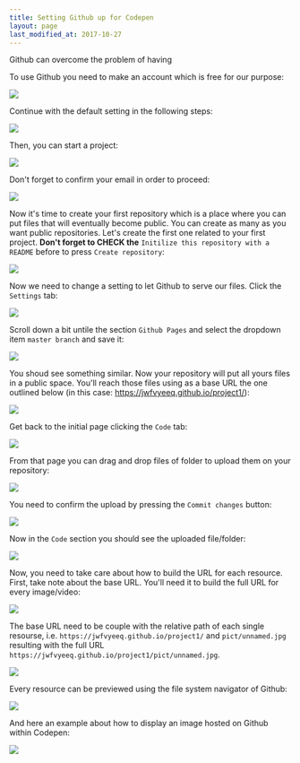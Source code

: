 ```yaml
---
title: Setting Github up for Codepen
layout: page
last_modified_at: 2017-10-27
---
```


Github can overcome the problem of having 

To use Github you need to make an account which is free for our purpose:

![](../setup-github-codepen-img/01.jpg)

Continue with the default setting in the following steps:

![](../setup-github-codepen-img/02.jpg)

Then, you can start a project:

![](../setup-github-codepen-img/03.jpg)

Don't forget to confirm your email in order to proceed: 

![](../setup-github-codepen-img/04.jpg)

Now it's time to create your first repository which is a place where you can put files that will eventually become public. You can create as many as you want public repositories. Let's create the first one related to your first project. **Don't forget to CHECK the** `Initilize this repository with a README` before to press `Create repository`:

![](../setup-github-codepen-img/05.jpg)

Now we need to change a setting to let Github to serve our files. Click the `Settings` tab:

![](../setup-github-codepen-img/06.jpg)

Scroll down a bit untile the section `Github Pages` and select the dropdown item `master branch` and save it:

![](../setup-github-codepen-img/07.jpg)

You shoud see something similar. Now your repository will put all yours files in a public space. You'll reach those files using as a base URL the one outlined below (in this case: https://jwfvyeeq.github.io/project1/):

![](../setup-github-codepen-img/08.jpg)

Get back to the initial page clicking the `Code` tab:

![](../setup-github-codepen-img/06.jpg)

From that page you can drag and drop files of folder to upload them on your repository:

![](../setup-github-codepen-img/09.jpg)

You need to confirm the upload by pressing the `Commit changes` button:

![](../setup-github-codepen-img/10.jpg)

Now in the `Code` section you should see the uploaded file/folder:

![](../setup-github-codepen-img/11.jpg)

Now, you need to take care about how to build the URL for each resource. First, take note about the base URL. You'll need it to build the full URL for every image/video:

![](../setup-github-codepen-img/12.jpg)

The base URL need to be couple with the relative path of each single resourse, i.e. `https://jwfvyeeq.github.io/project1/` and `pict/unnamed.jpg` resulting with the full URL `https://jwfvyeeq.github.io/project1/pict/unnamed.jpg`.

![](../setup-github-codepen-img/13.jpg)

Every resource can be previewed using the file system navigator of Github:

![](../setup-github-codepen-img/14.jpg)

And here an example about how to display an image hosted on Github within Codepen:

![](../setup-github-codepen-img/15.jpg)

